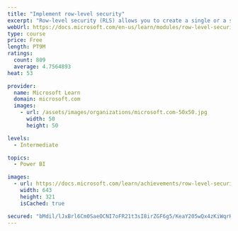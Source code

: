 ```yaml
---
title: "Implement row-level security"
excerpt: "Row-level security (RLS) allows you to create a single or a set of reports that targets data for a specific user. In this module, you will learn how to implement RLS by using either a static or dynamic method and how Microsoft Power BI simplifies testing RLS in Power BI Desktop and Power BI service."
webUrl: https://docs.microsoft.com/en-us/learn/modules/row-level-security-power-bi/
type: course
price: Free
length: PT9M
ratings:
  count: 809
  average: 4.7564893
heat: 53

provider:
  name: Microsoft Learn
  domain: microsoft.com
  images:
    - url: /assets/images/organizations/microsoft.com-50x50.jpg
      width: 50
      height: 50

levels:
  - Intermediate

topics:
  - Power BI

images:
  - url: https://docs.microsoft.com/learn/achievements/row-level-security-power-bi-social.png
    width: 643
    height: 321
    isCached: true

secured: "bMdil/lJxBrl6Cm0SaeOCNI7oFR21t3sI8irZGF6g5/KeaY205wQx4zKiWqrKGIF1Rrx5h7EAfa0UWLbdMmVcVMT1w6X2u9VG+4iIBNlRBghsy70NAO721/nRx1qv7MMkDlvzaLMOErpQNHRZXUYZZEj5cPKuUVtE+usyjU1kWMlsJ4BrgmdSeFpq8cSxcNNA8bAJY6KnLyIa9O5W1MjSNyKTE5xORTJms07aJ9or3sScYX1aLkw/vzj11VTgZKjjmkDlzsJRVW7YNtjOV+WHizJ9I3x2seTRtfS0VOS25vzm/ZnwaRfBMJoVGhTneb2sCx+zZs81bxfhoS/o0HbRvlAN31zBgL+LdYMw7Ja0afZaPYiaSyh5vm4VcBUmHWlbp+M19Kgrf5bD2bNAwR+9UmPiRCc/sj1K7BTvs0ZqSQ=;6UlZSKI1hyOZ9rhmDgDV7Q=="
---
```


